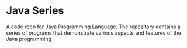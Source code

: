# Java Series
A code repo for Java Programming Language. The repository contains a series of programs that demonstrate various aspects and features of the Java programming
